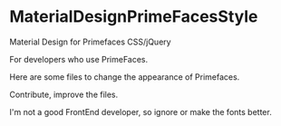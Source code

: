 # MaterialDesignPrimeFacesStyle
Material Design for Primefaces CSS/jQuery

For developers who use PrimeFaces.

Here are some files to change the appearance of Primefaces.

Contribute, improve the files.

I'm not a good FrontEnd developer, so ignore or make the fonts better.
